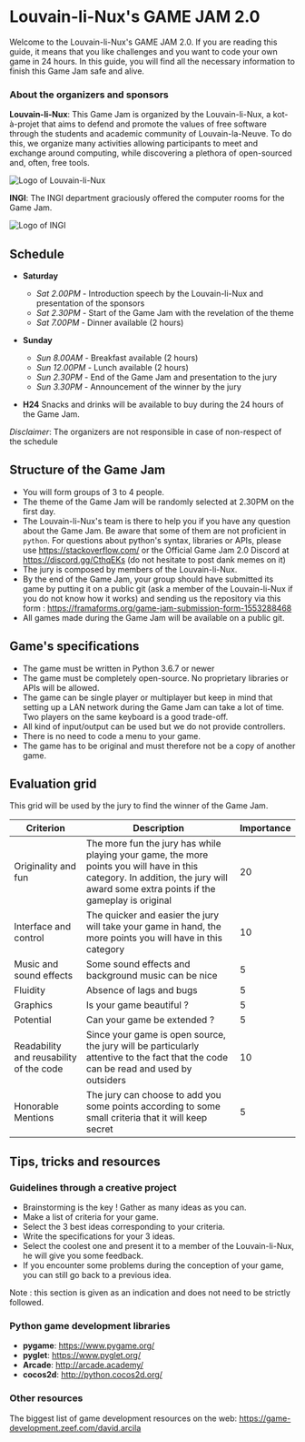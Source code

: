 # Louvain-li-Nux's GAME JAM 2.0
Welcome to the Louvain-li-Nux's GAME JAM 2.0. If you are reading this guide, it means that you like challenges and you want to code your own game in 24 hours. In this guide, you will find all the necessary information to finish this Game Jam safe and alive. 

### About the organizers and sponsors
**Louvain-li-Nux**: This Game Jam is organized by the Louvain-li-Nux, a kot-à-projet that aims to defend and promote the values of free software through the students and academic community of Louvain-la-Neuve. To do this, we organize many activities allowing participants to meet and exchange around computing, while discovering a plethora of open-sourced and, often, free tools. 

![Logo of Louvain-li-Nux](https://louvainlinux.org/images/logo.png)

**INGI**: The INGI department graciously offered the computer rooms for the Game Jam. 

![Logo of INGI](https://avatars3.githubusercontent.com/u/8342035?s=100&v=4)

## Schedule
* **Saturday**
    * *Sat 2.00PM* - Introduction speech by the Louvain-li-Nux and presentation of the sponsors
    * *Sat 2.30PM* - Start of the Game Jam with the revelation of the theme
    * *Sat 7.00PM* - Dinner available (2 hours)
* **Sunday**
    * *Sun 8.00AM* - Breakfast available (2 hours)
    * *Sun 12.00PM* - Lunch available (2 hours)
    * *Sun 2.30PM* - End of the Game Jam and presentation to the jury
    * *Sun 3.30PM* - Announcement of the winner by the jury

* **H24** Snacks and drinks will be available to buy during the 24 hours of the Game Jam. 

*Disclaimer*: The organizers are not responsible in case of non-respect of the schedule

## Structure of the Game Jam
* You will form groups of 3 to 4 people.
* The theme of the Game Jam will be randomly selected at 2.30PM on the first day. 
* The Louvain-li-Nux's team is there to help you if you have any question about the Game Jam. Be aware that some of them are not proficient in ``python``. For questions about python's syntax, libraries or APIs, please use https://stackoverflow.com/ or the Official Game Jam 2.0 Discord at https://discord.gg/CthqEKs (do not hesitate to post dank memes on it)
* The jury is composed by members of the Louvain-li-Nux.
* By the end of the Game Jam, your group should have submitted its game by putting it on a public git (ask a member of the Louvain-li-Nux if you do not know how it works) and sending us the repository via this form : https://framaforms.org/game-jam-submission-form-1553288468
* All games made during the Game Jam will be available on a public git.

## Game's specifications
* The game must be written in Python 3.6.7 or newer
* The game must be completely open-source. No proprietary libraries or APIs will be allowed. 
* The game can be single player or multiplayer but keep in mind that setting up a LAN network during the Game Jam can take a lot of time. Two players on the same keyboard is a good trade-off. 
* All kind of input/output can be used but we do not provide controllers.
* There is no need to code a menu to your game.
* The game has to be original and must therefore not be a copy of another game. 

## Evaluation grid
This grid will be used by the jury to find the winner of the Game Jam. 

| Criterion | Description | Importance |
|---------|-------------|------|
| Originality and fun | The more fun the jury has while playing your game, the more points you will have in this category. In addition, the jury will award some extra points if the gameplay is original | 20 |
| Interface and control | The quicker and easier the jury will take your game in hand, the more points you will have in this category | 10 |
| Music and sound effects | Some sound effects and background music can be nice | 5 |
| Fluidity | Absence of lags and bugs | 5 |
| Graphics | Is your game beautiful ? | 5 |
| Potential | Can your game be extended ? | 5 |
| Readability and reusability of the code | Since your game is open source, the jury will be particularly attentive to the fact that the code can be read and used by outsiders | 10 |
| Honorable Mentions | The jury can choose to add you some points according to some small criteria that it will keep secret | 5 |

## Tips, tricks and resources
### Guidelines through a creative project
* Brainstorming is the key ! Gather as many ideas as you can. 
* Make a list of criteria for your game.
* Select the 3 best ideas corresponding to your criteria.
* Write the specifications for your 3 ideas.
* Select the coolest one and present it to a member of the Louvain-li-Nux, he will give you some feedback.
* If you encounter some problems during the conception of your game, you can still go back to a previous idea.

Note : this section is given as an indication and does not need to be strictly followed.

### Python game development libraries
* **pygame**: https://www.pygame.org/
* **pyglet**: https://www.pyglet.org/
* **Arcade**: http://arcade.academy/
* **cocos2d**: http://python.cocos2d.org/

### Other resources
The biggest list of game development resources on the web: https://game-development.zeef.com/david.arcila
